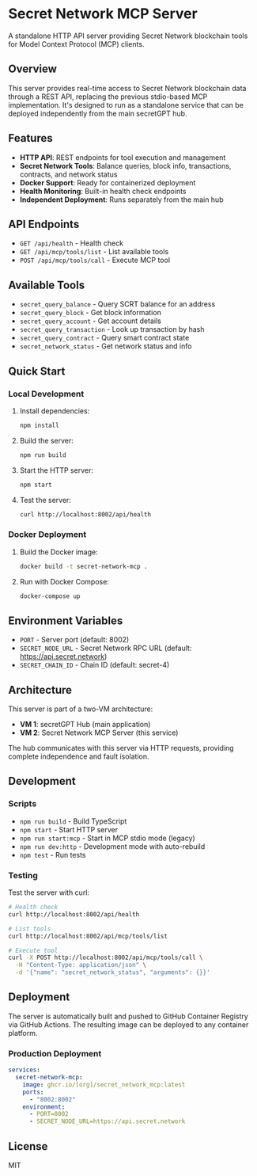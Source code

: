 # Secret Network MCP Server

A standalone HTTP API server providing Secret Network blockchain tools for Model Context Protocol (MCP) clients.

## Overview

This server provides real-time access to Secret Network blockchain data through a REST API, replacing the previous stdio-based MCP implementation. It's designed to run as a standalone service that can be deployed independently from the main secretGPT hub.

## Features

- **HTTP API**: REST endpoints for tool execution and management
- **Secret Network Tools**: Balance queries, block info, transactions, contracts, and network status
- **Docker Support**: Ready for containerized deployment
- **Health Monitoring**: Built-in health check endpoints
- **Independent Deployment**: Runs separately from the main hub

## API Endpoints

- `GET /api/health` - Health check
- `GET /api/mcp/tools/list` - List available tools
- `POST /api/mcp/tools/call` - Execute MCP tool

## Available Tools

- `secret_query_balance` - Query SCRT balance for an address
- `secret_query_block` - Get block information
- `secret_query_account` - Get account details
- `secret_query_transaction` - Look up transaction by hash
- `secret_query_contract` - Query smart contract state
- `secret_network_status` - Get network status and info

## Quick Start

### Local Development

1. Install dependencies:
   ```bash
   npm install
   ```

2. Build the server:
   ```bash
   npm run build
   ```

3. Start the HTTP server:
   ```bash
   npm start
   ```

4. Test the server:
   ```bash
   curl http://localhost:8002/api/health
   ```

### Docker Deployment

1. Build the Docker image:
   ```bash
   docker build -t secret-network-mcp .
   ```

2. Run with Docker Compose:
   ```bash
   docker-compose up
   ```

## Environment Variables

- `PORT` - Server port (default: 8002)
- `SECRET_NODE_URL` - Secret Network RPC URL (default: https://api.secret.network)
- `SECRET_CHAIN_ID` - Chain ID (default: secret-4)

## Architecture

This server is part of a two-VM architecture:

- **VM 1**: secretGPT Hub (main application)
- **VM 2**: Secret Network MCP Server (this service)

The hub communicates with this server via HTTP requests, providing complete independence and fault isolation.

## Development

### Scripts

- `npm run build` - Build TypeScript
- `npm start` - Start HTTP server
- `npm run start:mcp` - Start in MCP stdio mode (legacy)
- `npm run dev:http` - Development mode with auto-rebuild
- `npm test` - Run tests

### Testing

Test the server with curl:

```bash
# Health check
curl http://localhost:8002/api/health

# List tools
curl http://localhost:8002/api/mcp/tools/list

# Execute tool
curl -X POST http://localhost:8002/api/mcp/tools/call \
  -H "Content-Type: application/json" \
  -d '{"name": "secret_network_status", "arguments": {}}'
```

## Deployment

The server is automatically built and pushed to GitHub Container Registry via GitHub Actions. The resulting image can be deployed to any container platform.

### Production Deployment

```yaml
services:
  secret-network-mcp:
    image: ghcr.io/[org]/secret_network_mcp:latest
    ports:
      - "8002:8002"
    environment:
      - PORT=8002
      - SECRET_NODE_URL=https://api.secret.network
```

## License

MIT